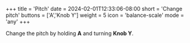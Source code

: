+++
title = 'Pitch'
date = 2024-02-01T12:33:06-08:00
short = 'Change pitch'
buttons = ['A','Knob Y']
weight = 5
icon = 'balance-scale'
mode = 'any'
+++


Change the pitch by holding **A** and turning **Knob Y**.